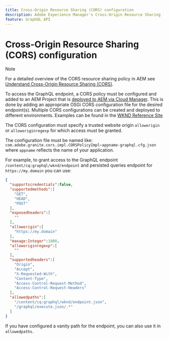 ```yaml
---
title: Cross-Origin Resource Sharing (CORS) configuration
description: Adobe Experience Manager's Cross-Origin Resource Sharing (CORS) allows headless web applications to make client-side calls to AEM. A CORS configuration is needed to enable access to the GraphQL endpoint.
feature: GraphQL API
---
```


# Cross-Origin Resource Sharing (CORS) configuration

>[!NOTE]
>
>For a detailed overview of the CORS resource sharing policy in AEM see [Understand Cross-Origin Resource Sharing (CORS)](https://experienceleague.adobe.com/docs/experience-manager-learn/foundation/security/understand-cross-origin-resource-sharing.html#understand-cross-origin-resource-sharing-(cors)).

To access the GraphQL endpoint, a CORS policy must be configured and added to an AEM Project that is [deployed to AEM via Cloud Manager](/help/implementing/cloud-manager/deploy-code.md). This is done by adding an appropriate OSGi CORS configuration file for the desired endpoint(s). Multiple CORS configurations can be created and deployed to different environments. Examples can be found in the [WKND Reference Site](https://github.com/adobe/aem-guides-wknd/tree/master/ui.config/src/main/content/jcr_root/apps/wknd/osgiconfig)

The CORS configuration must specify a trusted website origin `alloworigin` or `alloworiginregexp` for which access must be granted.

The configuration file must be named like: `com.adobe.granite.cors.impl.CORSPolicyImpl~appname-graphql.cfg.json` where `appname` reflects the name of your application.

For example, to grant access to the GraphQL endpoint `/content/cq:graphql/wknd/endpoint` and persisted queries endpoint for `https://my.domain` you can use:

```json
{
  "supportscredentials":false,
  "supportedmethods":[
    "GET",
    "HEAD",
    "POST"
  ],
  "exposedheaders":[
    ""
  ],
  "alloworigin":[
    "https://my.domain"
  ],
  "maxage:Integer":1800,
  "alloworiginregexp":[
    ""
  ],
  "supportedheaders":[
    "Origin",
    "Accept",
    "X-Requested-With",
    "Content-Type",
    "Access-Control-Request-Method",
    "Access-Control-Request-Headers"
  ],
  "allowedpaths":[
    "/content/cq:graphql/wknd/endpoint.json",
    "/graphql/execute.json/.*"
  ]
}
```

If you have configured a vanity path for the endpoint, you can also use it in `allowedpaths`.


